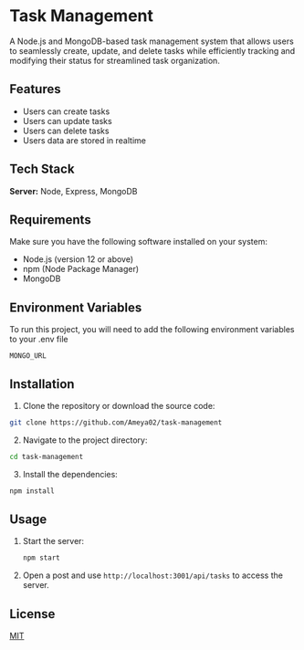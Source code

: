 # Task Management
A Node.js and MongoDB-based task management system that allows users to seamlessly create, update, and delete tasks while efficiently tracking and modifying their status for streamlined task organization.





## Features

- Users can create tasks
- Users can update tasks
- Users can delete tasks
- Users data are stored in realtime



## Tech Stack


**Server:** Node, Express, MongoDB


## Requirements

Make sure you have the following software installed on your system:

- Node.js (version 12 or above)
-  npm (Node Package Manager)
- MongoDB
    
## Environment Variables

To run this project, you will need to add the following environment variables to your .env file

`MONGO_URL`



## Installation
 1.  Clone the repository or download the source code:

   ```bash
   git clone https://github.com/Ameya02/task-management
   ```

 2. Navigate to the project directory:

   ```bash
   cd task-management
   ```

 3.  Install the dependencies:

   ```bash
   npm install
   ```

## Usage
1. Start the server:

   ```bash
   npm start
   ```

2. Open a post and use `http://localhost:3001/api/tasks` to access the server.
## License

[MIT](https://choosealicense.com/licenses/mit/)

